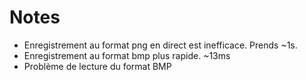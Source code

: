 # Notes

- Enregistrement au format png en direct est inefficace. Prends ~1s.
- Enregistrement au format bmp plus rapide. ~13ms
- Problème de lecture du format BMP